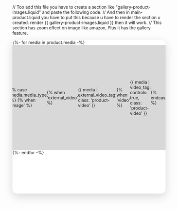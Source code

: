 // Too add this file you have to create a section like "gallery-product-images.liquid" and paste the following code.
// And then in main-product.liquid you have to put this because u have to render the section u created. render {{ gallery-product-images.liquid }} then it will work.
// This section has zoom effect on image like amazon, Plus it has the gallery feature.





<link rel="stylesheet" href="https://cdn.jsdelivr.net/npm/swiper@11/swiper-bundle.min.css">

<style>
    @import url('https://fonts.googleapis.com/css2?family=Comfortaa:wght@300..700&family=Inter:ital,opsz,wght@0,14..32,100..900;1,14..32,100..900&family=Manrope:wght@200..800&family=Montserrat:ital,wght@0,100..900;1,100..900&family=Open+Sans:ital,wght@0,300..800;1,300..800&family=Poppins:ital,wght@0,100;0,200;0,300;0,400;0,500;0,600;0,700;0,800;0,900;1,100;1,200;1,300;1,400;1,500;1,600;1,700;1,800;1,900&family=Quicksand:wght@300..700&family=Ubuntu:ital,wght@0,300;0,400;0,500;0,700;1,300;1,400;1,500;1,700&family=Work+Sans:ital,wght@0,100..900;1,100..900&display=swap');

    #product-gallery-container-{{ product.id }} .product_slider {
      width: 100%;
      height: 100%;
    }

    #product-gallery-container-{{ product.id }} .product-gallery-container {
      gap: 40px;
      margin: 0 auto;
      flex-direction: row;
    }

    #product-gallery-container-{{ product.id }} .product-gallery {
      display: flex;
      flex-direction: column;
      gap: 15px;
      max-width: 100%;
      width: 100%;
      padding: 0;
      flex-shrink: 0;
    }

    #product-gallery-container-{{ product.id }} .product_slider {
      width: 100%;
      height: auto;
      aspect-ratio: 1/1;
      position: relative;
      border-radius: 16px;
      overflow: hidden;
      box-shadow: 0 10px 30px rgba(0, 0, 0, 0.15);
      background: #fff;
    }

    #product-gallery-container-{{ product.id }} .product_slider .swiper-wrapper {
      width: 100%;
      height: 100%;
    }

    #product-gallery-container-{{ product.id }} .product_slider .swiper-slide {
      display: flex;
      align-items: center;
      justify-content: center;
      background: #d8d8d8;
    }

    #product-gallery-container-{{ product.id }} .product_slider .swiper-slide img,
    #product-gallery-container-{{ product.id }} .product_slider .swiper-slide video {
      width: 100%;
      height: 100%;
      object-fit: cover;
    }

    #product-gallery-container-{{ product.id }} .thumbnails-column {
      width: 100%;
    }



    /* #product-gallery-container-{{ product.id }} .thumbnail-item {
      width: 80px;
      height: 80px;
      flex-shrink: 0;
      cursor: pointer;
      position: relative;
      border-radius: 8px;
      overflow: hidden;
      border: 2px solid transparent;
      transition: all 0.3s ease;
      opacity: 0.5;
    } */

    /* #product-gallery-container-{{ product.id }} .thumbnail-item::after {
      content: '';
      position: absolute;
      inset: 0;
      background: rgba(0, 0, 0, 0.1);
      transition: all 0.3s ease;
    } */

    #product-gallery-container-{{ product.id }} .thumbnail-item:hover {
      transform: translateY(-2px);
      opacity: 0.8;
      filter: grayscale(20%) blur(0px);
    }

    #product-gallery-container-{{ product.id }} .thumbnail-item.active {
      border: 2px solid #071f60;
      opacity: 1;
      filter: none;
      box-shadow: 0 4px 12px rgba(76, 175, 80, 0.3);
    }

    #product-gallery-container-{{ product.id }} .thumbnail-item.active::after {
      background: transparent;
    }

    #product-gallery-container-{{ product.id }} .thumbnail-item img,
    #product-gallery-container-{{ product.id }} .thumbnail-item video {
      width: 100%;
      height: 100%;
      object-fit: cover;
      transition: all 0.2s ease;
    }

    #product-gallery-container-{{ product.id }}  .thumbnail-item img {
      border-radius: 12px;
    }

    #product-gallery-container-{{ product.id }} .product-info {
      flex: 1;
      min-width: 300px;
      max-width: 45%;
      padding: 0;
    }

    #product-gallery-container-{{ product.id }} .nav-button {
      position: absolute;
      top: 50%;
      transform: translateY(-50%);
      width: 40px;
      height: 40px;
      background: rgba(255, 255, 255, 0.95);
      border-radius: 50%;
      z-index: 10;
      cursor: pointer;
      display: flex;
      align-items: center;
      justify-content: center;
      box-shadow: 0 4px 12px rgba(0, 0, 0, 0.15);
      transition: all 0.3s ease;
      border: none;
      opacity: 0;
      visibility: hidden;
    }

    #product-gallery-container-{{ product.id }} .nav-button:hover {
      border: 2px solid #fff;
      background-color: transparent;
      color: #fff;
    }

    #product-gallery-container-{{ product.id }} .nav-button svg {
      width: 24px;
      height: 24px;
      fill: #333;
    }

    #product-gallery-container-{{ product.id }} .nav-button:hover svg {
      fill: #fff;
    }

    #product-gallery-container-{{ product.id }} .nav-button.prev {
      left: -48px;
      transition: left 0.3s ease, opacity 0.3s ease, visibility 0.3s ease, transform 0.3s ease, background-color 0.3s ease,
        box-shadow 0.3s ease;
    }

    #product-gallery-container-{{ product.id }} .nav-button.next {
      right: -48px;
      transition: right 0.3s ease, opacity 0.3s ease, visibility 0.3s ease, transform 0.3s ease,
        background-color 0.3s ease, box-shadow 0.3s ease;
    }

    #product-gallery-container-{{ product.id }} .product_slider:hover .nav-button {
      opacity: 1;
      visibility: visible;
    }

    #product-gallery-container-{{ product.id }} .product_slider:hover .nav-button.prev {
      left: 20px;
    }

    #product-gallery-container-{{ product.id }} .product_slider:hover .nav-button.next {
      right: 20px;
    }

    #product-gallery-container-{{ product.id }} iframe {
      max-width: 100%;
      width: 100%;
      height: 100%;
    }

    #product-gallery-container-{{ product.id }} .gallery-instruction {
      text-align: center;
      margin: 0;
      padding: 0;
    }

    #product-gallery-container-{{ product.id }} .gallery-instruction p {
      margin: 0;
      padding: 0;
      color: #071f60;
      font-family: 'Poppins', sans-serif;
      line-height: 1.5;
      font-size: 14px;
    }

    #product-gallery-container-{{ product.id }} .zoom-container {
      overflow: hidden;
      position: relative;
      width: 100%;
      height: 100%;
      cursor: zoom-in;
    }

    #product-gallery-container-{{ product.id }} .zoom-image {
      transition: transform 0.1s ease;
      width: 100%;
      height: 100%;
      object-fit: cover;
    }

    @media (max-width: 1200px) {
      #product-gallery-container-{{ product.id }} .product.grid.grid--1-col.product--sticky {
        display: block;
      }

      #product-gallery-container-{{ product.id }} .grid__item.product__media-wrapper {
        max-width: 100%;
        width: 100%;
      }

      #product-gallery-container-{{ product.id }} .product-gallery {
        display: flex;
        justify-content: center;
        max-width: 100%;
        width: 100%;
      }

      #product-gallery-container-{{ product.id }} .grid__item.product__info-wrapper {
        max-width: 100%;
        width: 100%;
        margin-top: 50px;
        padding-left: 0;
      }
    }

    #product-gallery-container-{{ product.id }} .swiper-slide-thumb-active {
      border: 3px solid rgb(3, 3, 3);
      border-radius: 16px;
      padding: 0;
      margin: 0;
    }

    #product-gallery-container-{{ product.id }} .video-container {
      max-width: 100%;
      width: 100%;
      height: 100%;
  }

   #product-gallery-container-{{ product.id }} .thumbnail-item {
       transition: all 0.3s ease;
       max-width: 130px;
        width: 100%;
      height: 80px;
      cursor: pointer;
    }

    #product-gallery-container-{{ product.id }} .video-input {
      width: 100%;
      height: 100%;
      background: #f4f4f4;
      display: flex;
      align-items: center;
      justify-content: center;
    }
</style>

<div class="product-gallery-container" id="product-gallery-container-{{ product.id }}">
  <div class="product-gallery">
    <div class="swiper product_slider">
      <div class="swiper-wrapper">
        {%- for media in product.media -%}
          <div class="swiper-slide">
            {% case media.media_type %}
              {% when 'image' %}
                <div class="zoom-container">
                  <img
                    src="{{ media | image_url: width: 1200 }}"
                    alt="{{ media.alt | escape }}"
                    loading="lazy"
                    class="zoom-image"
                  >
                </div>
              {% when 'external_video' %}
                <div class="video-container">
                  {{ media | external_video_tag: class: 'product-video' }}
                </div>
              {% when 'video' %}
                <div class="video-container">
                  {{ media | video_tag: controls: true, class: 'product-video' }}
                </div>
            {% endcase %}
          </div>
        {%- endfor -%}
      </div>

      <button class="nav-button prev" aria-label="Previous slide">
        <svg viewBox="0 0 24 24">
          <path d="M15.41 7.41L14 6l-6 6 6 6 1.41-1.41L10.83 12z"/>
        </svg>
      </button>
      <button class="nav-button next" aria-label="Next slide">
        <svg viewBox="0 0 24 24">
          <path d="M8.59 16.59L10 18l6-6-6-6-1.41 1.41L13.17 12z"/>
        </svg>
      </button>
    </div>

    <div class="gallery-instruction">
      <p>Hover over image to zoom</p>
    </div>

    <div class="thumbnails-column swiper">
      <div class="swiper-wrapper">
        {%- for media in product.media -%}
          <div class="thumbnail-item swiper-slide" data-index="{{ forloop.index0 }}">
            {% case media.media_type %}
              {% when 'image' %}
                <img
                  src="{{ media | image_url: width: 240 }}"
                  alt="{{ media.alt | escape }}"
                  loading="lazy"
                >
              {% when 'external_video' %}
                {% if media.host == 'youtube' %}
                  <img
                    src="https://img.youtube.com/vi/{{ media.external_id }}/default.jpg"
                    loading="lazy"
                    alt="Video thumbnail"
                  >
                {% else %}
                  <div class="video-input">Video</div>
                {% endif %}
              {% when 'video' %}
                <div class="video-input">Video</div>
            {% endcase %}
          </div>
        {%- endfor -%}
      </div>
    </div>
  </div>
</div>

<script src="https://cdn.jsdelivr.net/npm/swiper@11/swiper-bundle.min.js"></script>

<script>
  document.addEventListener('DOMContentLoaded', function () {
    var thumbSwiper = new Swiper('.thumbnails-column', {
      loop: false,
      spaceBetween: 10,
      slidesPerView: 6,
      freeMode: true,
      watchSlidesProgress: true,
    });

    var mainSwiper = new Swiper('.product_slider', {
      loop: false,
      spaceBetween: 10,
      speed: 500,
      thumbs: {
        swiper: thumbSwiper,
      },
      effect: 'fade',
      fadeEffect: {
        crossFade: true,
      },
      navigation: {
        nextEl: '.nav-button.next',
        prevEl: '.nav-button.prev',
      },
    });

    document.querySelectorAll('.thumbnail-item').forEach((thumb) => {
      thumb.addEventListener('click', function () {
        const index = parseInt(this.getAttribute('data-index'));
        mainSwiper.slideTo(index);
      });
    });

    mainSwiper.on('slideChange', function () {
      document.querySelectorAll('.thumbnail-item').forEach((thumb) => {
        thumb.classList.remove('active');
      });
      const activeThumb = document.querySelector(`.thumbnail-item[data-index="${mainSwiper.realIndex}"]`);
      if (activeThumb) {
        activeThumb.classList.add('active');
      }
    });

    document.querySelector('.thumbnail-item[data-index="0"]')?.classList.add('active');

    document.querySelectorAll('.zoom-container').forEach((container) => {
      const img = container.querySelector('.zoom-image');
      container.addEventListener('mousemove', (e) => {
        const { left, top, width, height } = container.getBoundingClientRect();
        const x = (e.clientX - left) / width;
        const y = (e.clientY - top) / height;
        img.style.transformOrigin = `${x * 100}% ${y * 100}%`;
        img.style.transform = 'scale(2)';
      });
      container.addEventListener('mouseleave', () => {
        img.style.transform = 'scale(1)';
        img.style.transformOrigin = 'center';
      });
    });
  });
</script>
